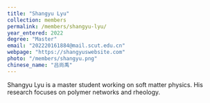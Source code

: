 ```yaml
---
title: "Shangyu Lyu"
collection: members
permalink: /members/shangyu-lyu/
year_entered: 2022
degree: "Master"
email: "202220161884@mail.scut.edu.cn"
webpage: "https://shangyuswebsite.com"
photo: "/members/shangyu.png"
chinese_name: "吕尚禹"
---
```

Shangyu Lyu is a master student working on soft matter physics. His research focuses on polymer networks and rheology.